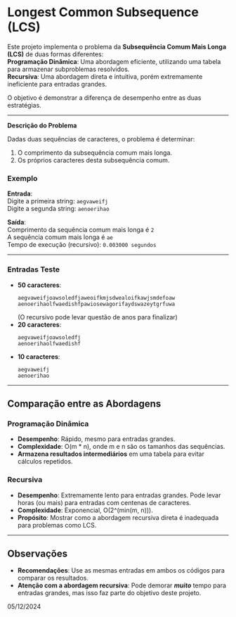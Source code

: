 # Longest Common Subsequence (LCS)  

Este projeto implementa o problema da **Subsequência Comum Mais Longa (LCS)** de duas formas diferentes:  
**Programação Dinâmica**: Uma abordagem eficiente, utilizando uma tabela para armazenar subproblemas resolvidos.  
**Recursiva**: Uma abordagem direta e intuitiva, porém extremamente ineficiente para entradas grandes.  

O objetivo é demonstrar a diferença de desempenho entre as duas estratégias.

---

**Descrição do Problema**  

Dadas duas sequências de caracteres, o problema é determinar:  
1. O comprimento da subsequência comum mais longa.  
2. Os próprios caracteres desta subsequência comum.  

### **Exemplo**  
**Entrada**:  
Digite a primeira string: `aegvaweifj`  
Digite a segunda string: `aenoerihao`  

**Saída**:  
Comprimento da sequência comum mais longa é  `2`  
A sequência comum mais longa é `ae`  
Tempo de execução (recursivo): `0.003000 segundos`

---

### **Entradas Teste**  

- **50 caracteres**:  
  ```
  aegvaweifjoawsoledfjaweoifkmjsdwealoifkawjsmdefoaw  
  aenoerihaolfwaedishfpawiosewagorifaydswazeytgrfuwa  
  ```  
  (O recursivo pode levar questão de anos para finalizar)
- **20 caracteres**:  
  ```
  aegvaweifjoawsoledfj  
  aenoerihaolfwaedishf  
  ```  
- **10 caracteres**:  
  ```
  aegvaweifj  
  aenoerihao  
  ```  

---

## **Comparação entre as Abordagens**  

### **Programação Dinâmica**  
- **Desempenho**: Rápido, mesmo para entradas grandes.  
- **Complexidade**: O(m * n), onde m e n são os tamanhos das sequências.  
- **Armazena resultados intermediários** em uma tabela para evitar cálculos repetidos.  

### **Recursiva**  
- **Desempenho**: Extremamente lento para entradas grandes. Pode levar horas (ou mais) para entradas com centenas de caracteres.  
- **Complexidade**: Exponencial, O(2^(min(m, n))).  
- **Propósito**: Mostrar como a abordagem recursiva direta é inadequada para problemas como LCS.  

---

## **Observações**  

- **Recomendações**: Use as mesmas entradas em ambos os códigos para comparar os resultados.  
- **Atenção com a abordagem recursiva**: Pode demorar ***muito*** tempo para entradas grandes, mas isso faz parte do objetivo deste projeto.  

05/12/2024

